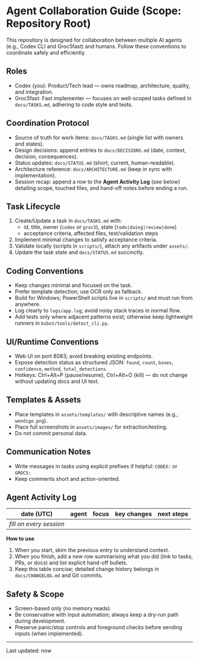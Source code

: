 # Agent Collaboration Guide (Scope: Repository Root)

This repository is designed for collaboration between multiple AI agents (e.g., Codex CLI and Groc5fast) and humans. Follow these conventions to coordinate safely and efficiently.

## Roles
- Codex (you): Product/Tech lead — owns roadmap, architecture, quality, and integration.
- Groc5fast: Fast implementer — focuses on well-scoped tasks defined in `docs/TASKS.md`, adhering to code style and tests.

## Coordination Protocol
- Source of truth for work items: `docs/TASKS.md` (single list with owners and states).
- Design decisions: append entries to `docs/DECISIONS.md` (date, context, decision, consequences).
- Status updates: `docs/STATUS.md` (short, current, human-readable).
- Architecture reference: `docs/ARCHITECTURE.md` (keep in sync with implementation).
- Session recap: append a row to the **Agent Activity Log** (see below) detailing scope, touched files, and hand-off notes before ending a run.

## Task Lifecycle
1. Create/Update a task in `docs/TASKS.md` with:
   - id, title, owner (`codex` or `groc5`), state (`todo|doing|review|done`)
   - acceptance criteria, affected files, test/validation steps
2. Implement minimal changes to satisfy acceptance criteria.
3. Validate locally (scripts in `scripts/`), attach any artifacts under `assets/`.
4. Update the task state and `docs/STATUS.md` succinctly.

## Coding Conventions
- Keep changes minimal and focused on the task.
- Prefer template detection; use OCR only as fallback.
- Build for Windows; PowerShell scripts live in `scripts/` and must run from anywhere.
- Log clearly to `logs/app.log`; avoid noisy stack traces in normal flow.
- Add tests only where adjacent patterns exist; otherwise keep lightweight runners in `bsbot/tools/detect_cli.py`.

## UI/Runtime Conventions
- Web UI on port 8083; avoid breaking existing endpoints.
- Expose detection status as structured JSON: `found`, `count`, `boxes`, `confidence`, `method`, `total_detections`.
- Hotkeys: Ctrl+Alt+P (pause/resume), Ctrl+Alt+O (kill) — do not change without updating docs and UI text.

## Templates & Assets
- Place templates in `assets/templates/` with descriptive names (e.g., `wendigo.png`).
- Place full screenshots in `assets/images/` for extraction/testing.
- Do not commit personal data.

## Communication Notes
- Write messages in tasks using explicit prefixes if helpful: `CODEX:` or `GROC5:`
- Keep comments short and action-oriented.

## Agent Activity Log

| date (UTC) | agent | focus | key changes | next steps |
|---|---|---|---|---|
| _fill on every session_ | | | | |

**How to use**
1. When you start, skim the previous entry to understand context.
2. When you finish, add a new row summarising what you did (link to tasks, PRs, or docs) and list explicit hand-off bullets.
3. Keep this table concise; detailed change history belongs in `docs/CHANGELOG.md` and Git commits.

## Safety & Scope
- Screen-based only (no memory reads).
- Be conservative with input automation; always keep a dry-run path during development.
- Preserve panic/stop controls and foreground checks before sending inputs (when implemented).

---

Last updated: now

